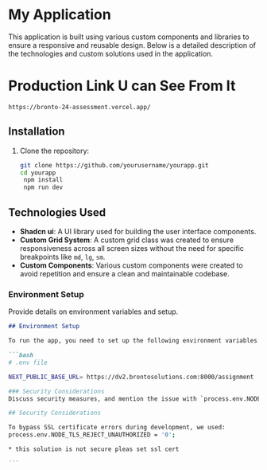 # My Application

This application is built using various custom components and libraries to ensure a responsive and reusable design. Below is a detailed description of the technologies and custom solutions used in the application.

# Production Link U can See From It

    https://bronto-24-assessment.vercel.app/

## Installation

1. Clone the repository:

   ```bash
   git clone https://github.com/yourusername/yourapp.git
   cd yourapp
    npm install
    npm run dev
   ```

## Technologies Used

- **Shadcn ui**: A UI library used for building the user interface components.
- **Custom Grid System**: A custom grid class was created to ensure responsiveness across all screen sizes without the need for specific breakpoints like `md`, `lg`, `sm`.
- **Custom Components**: Various custom components were created to avoid repetition and ensure a clean and maintainable codebase.

### Environment Setup

Provide details on environment variables and setup.

````markdown
## Environment Setup

To run the app, you need to set up the following environment variables:

```bash
# .env file

NEXT_PUBLIC_BASE_URL= https://dv2.brontosolutions.com:8000/assignment

### Security Considerations
Discuss security measures, and mention the issue with `process.env.NODE_TLS_REJECT_UNAUTHORIZED = '0';`.

## Security Considerations

To bypass SSL certificate errors during development, we used:
process.env.NODE_TLS_REJECT_UNAUTHORIZED = '0';

* this solution is not secure pleas set ssl cert

```
````
